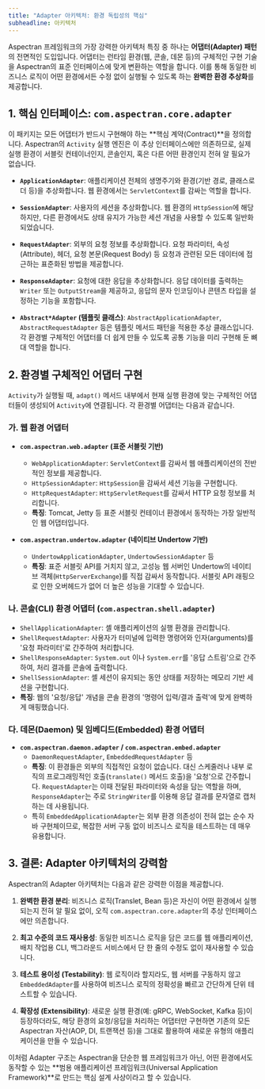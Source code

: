 ```yaml
---
title: "Adapter 아키텍처: 환경 독립성의 핵심"
subheadline: 아키텍처
---
```


Aspectran 프레임워크의 가장 강력한 아키텍처 특징 중 하나는 **어댑터(Adapter) 패턴**의 전면적인 도입입니다. 어댑터는 런타임 환경(웹, 콘솔, 데몬 등)의 구체적인 구현 기술을 Aspectran의 표준 인터페이스에 맞게 변환하는 역할을 합니다. 이를 통해 동일한 비즈니스 로직이 어떤 환경에서든 수정 없이 실행될 수 있도록 하는 **완벽한 환경 추상화**를 제공합니다.

## 1. 핵심 인터페이스: `com.aspectran.core.adapter`

이 패키지는 모든 어댑터가 반드시 구현해야 하는 **핵심 계약(Contract)**을 정의합니다. Aspectran의 `Activity` 실행 엔진은 이 추상 인터페이스에만 의존하므로, 실제 실행 환경이 서블릿 컨테이너인지, 콘솔인지, 혹은 다른 어떤 환경인지 전혀 알 필요가 없습니다.

-   **`ApplicationAdapter`**: 애플리케이션 전체의 생명주기와 환경(기반 경로, 클래스로더 등)을 추상화합니다. 웹 환경에서는 `ServletContext`를 감싸는 역할을 합니다.

-   **`SessionAdapter`**: 사용자의 세션을 추상화합니다. 웹 환경의 `HttpSession`에 해당하지만, 다른 환경에서도 상태 유지가 가능한 세션 개념을 사용할 수 있도록 일반화되었습니다.

-   **`RequestAdapter`**: 외부의 요청 정보를 추상화합니다. 요청 파라미터, 속성(Attribute), 헤더, 요청 본문(Request Body) 등 요청과 관련된 모든 데이터에 접근하는 표준화된 방법을 제공합니다.

-   **`ResponseAdapter`**: 요청에 대한 응답을 추상화합니다. 응답 데이터를 출력하는 `Writer` 또는 `OutputStream`을 제공하고, 응답의 문자 인코딩이나 콘텐츠 타입을 설정하는 기능을 포함합니다.

-   **`Abstract*Adapter` (템플릿 클래스)**: `AbstractApplicationAdapter`, `AbstractRequestAdapter` 등은 템플릿 메서드 패턴을 적용한 추상 클래스입니다. 각 환경별 구체적인 어댑터를 더 쉽게 만들 수 있도록 공통 기능을 미리 구현해 둔 뼈대 역할을 합니다.

## 2. 환경별 구체적인 어댑터 구현

`Activity`가 실행될 때, `adapt()` 메서드 내부에서 현재 실행 환경에 맞는 구체적인 어댑터들이 생성되어 `Activity`에 연결됩니다. 각 환경별 어댑터는 다음과 같습니다.

### 가. 웹 환경 어댑터

-   **`com.aspectran.web.adapter` (표준 서블릿 기반)**
    -   `WebApplicationAdapter`: `ServletContext`를 감싸서 웹 애플리케이션의 전반적인 정보를 제공합니다.
    -   `HttpSessionAdapter`: `HttpSession`을 감싸서 세션 기능을 구현합니다.
    -   `HttpRequestAdapter`: `HttpServletRequest`를 감싸서 HTTP 요청 정보를 처리합니다.
    -   **특징**: Tomcat, Jetty 등 표준 서블릿 컨테이너 환경에서 동작하는 가장 일반적인 웹 어댑터입니다.

-   **`com.aspectran.undertow.adapter` (네이티브 Undertow 기반)**
    -   `UndertowApplicationAdapter`, `UndertowSessionAdapter` 등
    -   **특징**: 표준 서블릿 API를 거치지 않고, 고성능 웹 서버인 Undertow의 네이티브 객체(`HttpServerExchange`)를 직접 감싸서 동작합니다. 서블릿 API 래핑으로 인한 오버헤드가 없어 더 높은 성능을 기대할 수 있습니다.

### 나. 콘솔(CLI) 환경 어댑터 (`com.aspectran.shell.adapter`)

-   `ShellApplicationAdapter`: 셸 애플리케이션의 실행 환경을 관리합니다.
-   `ShellRequestAdapter`: 사용자가 터미널에 입력한 명령어와 인자(arguments)를 '요청 파라미터'로 간주하여 처리합니다.
-   `ShellResponseAdapter`: `System.out` 이나 `System.err`를 '응답 스트림'으로 간주하여, 처리 결과를 콘솔에 출력합니다.
-   `ShellSessionAdapter`: 셸 세션이 유지되는 동안 상태를 저장하는 메모리 기반 세션을 구현합니다.
-   **특징**: 웹의 '요청/응답' 개념을 콘솔 환경의 '명령어 입력/결과 출력'에 맞게 완벽하게 매핑했습니다.

### 다. 데몬(Daemon) 및 임베디드(Embedded) 환경 어댑터

-   **`com.aspectran.daemon.adapter` / `com.aspectran.embed.adapter`**
    -   `DaemonRequestAdapter`, `EmbeddedRequestAdapter` 등
    -   **특징**: 이 환경들은 외부의 직접적인 요청이 없습니다. 대신 스케줄러나 내부 로직의 프로그래밍적인 호출(`translate()` 메서드 호출)을 '요청'으로 간주합니다. `RequestAdapter`는 이때 전달된 파라미터와 속성을 담는 역할을 하며, `ResponseAdapter`는 주로 `StringWriter`를 이용해 응답 결과를 문자열로 캡처하는 데 사용됩니다.
    -   특히 `EmbeddedApplicationAdapter`는 외부 환경 의존성이 전혀 없는 순수 자바 구현체이므로, 복잡한 서버 구동 없이 비즈니스 로직을 테스트하는 데 매우 유용합니다.

## 3. 결론: Adapter 아키텍처의 강력함

Aspectran의 Adapter 아키텍처는 다음과 같은 강력한 이점을 제공합니다.

1.  **완벽한 환경 분리**: 비즈니스 로직(Translet, Bean 등)은 자신이 어떤 환경에서 실행되는지 전혀 알 필요 없이, 오직 `com.aspectran.core.adapter`의 추상 인터페이스에만 의존합니다.

2.  **최고 수준의 코드 재사용성**: 동일한 비즈니스 로직을 담은 코드를 웹 애플리케이션, 배치 작업용 CLI, 백그라운드 서비스에서 단 한 줄의 수정도 없이 재사용할 수 있습니다.

3.  **테스트 용이성 (Testability)**: 웹 로직이라 할지라도, 웹 서버를 구동하지 않고 `EmbeddedAdapter`를 사용하여 비즈니스 로직의 정확성을 빠르고 간단하게 단위 테스트할 수 있습니다.

4.  **확장성 (Extensibility)**: 새로운 실행 환경(예: gRPC, WebSocket, Kafka 등)이 등장하더라도, 해당 환경의 요청/응답을 처리하는 어댑터만 구현하면 기존의 모든 Aspectran 자산(AOP, DI, 트랜잭션 등)을 그대로 활용하여 새로운 유형의 애플리케이션을 만들 수 있습니다.

이처럼 Adapter 구조는 Aspectran을 단순한 웹 프레임워크가 아닌, 어떤 환경에서도 동작할 수 있는 **범용 애플리케이션 프레임워크(Universal Application Framework)**로 만드는 핵심 설계 사상이라고 할 수 있습니다.
